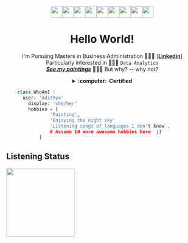 <div style="text-align: center;">
  <img src="https://media.giphy.com/media/PhZaWTQs69EvNbzqZq/giphy.gif" height="30"><img src="https://media.giphy.com/media/3IcbXNHDIZQRy/giphy.gif" height="30"><img src="https://media.giphy.com/media/Hh2eCJrqIhAWKQVNS6/giphy.gif" height="30"><img src="https://media.giphy.com/media/RlN0iTfRZ8Mm0iba4Z/giphy.gif" height="30"><img src="https://media.giphy.com/media/QWrCFpI965negKDo0n/giphy.gif" height="30"><img src="https://media.giphy.com/media/pO7zbu1sji31eI0bKs/giphy.gif" height="30"><img src="https://media.giphy.com/media/2YjZ5VQ3mTa4H5gQx1/giphy.gif" height="30"><img src="https://media.giphy.com/media/bh9uUHXj6xMRhMkRJg/giphy.gif" height="30"><img src="https://media.giphy.com/media/vRz8PBuHHjz9ijcGbj/giphy.gif" height="30">
</div>
<div style="text-align: center;">
  <h1
      <strong> Hello World!
  </strong>
  </h1>
</div>
<div style="text-align: center;">
  <p style="text-align: center;">
    I'm Pursuing Masters in Business Administration 👩🏽&zwj;🎓 [<a href="https://www.linkedin.com/in/aadiiy/" rel="nofollow"><strong>Linkedin</strong></a>]<br>Particularly interested in 👩🏽&zwj;💻&nbsp;<code>Data Analytics</code><br><a href="https://www.instagram.com/buburuzah/" rel="nofollow"><em><strong>See my paintings</strong></em></a>&nbsp;👩🏽&zwj;🎨 But why? -- why not?
  </p>
</div>
<details style="text-align: center;">
  <summary style="text-align: center;">
    <strong>
      :computer: &nbsp;Certified
    </strong>
  </summary>
  <br>
  <div style="text-align: center;">
    <a href="https://www.credly.com/badges/197b5887-fbf6-428e-888e-d9f7be81cc36/public_url" target="blank"><img src="https://user-images.githubusercontent.com/121610357/212710770-f93e7dee-95ec-4be1-9a00-12f37fe3ba0c.png" alt="Data Analysis with Python" width="90" align="center"></a>&nbsp;<a href="https://www.credly.com/badges/bc29df3a-361f-4d86-a49d-4e89ebb26a40/public_url" target="blank"><img src="https://user-images.githubusercontent.com/121610357/212711128-6171a647-b028-4877-8302-b7b1c1a4cb15.png" alt="Data Visualization with Python" width="90" align="center"></a>&nbsp;<a href="https://www.credly.com/badges/1c93a6e4-d881-491c-91dd-69697ad1580c/public_url" target="blank"><img src="https://user-images.githubusercontent.com/121610357/212707630-49ef1c8d-8de6-48a9-be31-68941f8ab21a.png" alt="Databases and SQL for Data Science" width="90" align="center"></a
  </div>
  <br>
  <div style="text-align: center;"><a href="https://www.python.org/" target="_blank" rel="noopener noreferrer"><img src="https://cdn.jsdelivr.net/gh/devicons/devicon/icons/python/python-original-wordmark.svg" alt="python" height="30"></a>&nbsp;<a href="https://www.sqlite.org/index.html" target="_blank" rel="noopener noreferrer"><img src="https://cdn.jsdelivr.net/gh/devicons/devicon/icons/sqlite/sqlite-original-wordmark.svg" alt="sqlite" height="30"></a>&nbsp;<a href="https://jupyter.org/" rel="noreferrer"><img src="https://cdn.jsdelivr.net/gh/devicons/devicon/icons/jupyter/jupyter-original-wordmark.svg" alt="jupyter" height="30"> </a>
  </div>
</details>
    
```python
    class WhoAmI :
      user: 'Adithya'
        display: 'she/her'
        hobbies = [
				'Painting',
				'Enjoying the night sky'
				'Listening songs of languages I don't know',
				# Assume 10 more awesome hobbies here  ;)
			]  
```
<div style="text-align: left;">
  <h2 style="text-align: left;">
    Listening Status
  </h2>
  <img style="float: left;" src="https://spotify-github-profile.vercel.app/api/view?uid=fmoqv38s4oo6pq4o0hp1ifyb2&amp;cover_image=false&amp;theme=default" width="180"></div>
